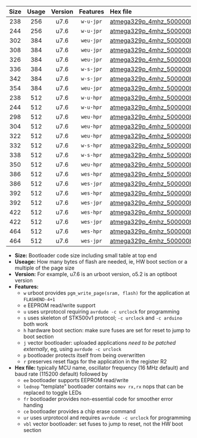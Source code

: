 |Size|Usage|Version|Features|Hex file|
|:-:|:-:|:-:|:-:|:--|
|238|256|u7.6|`w-u-jpr`|[atmega329p_4mhz_500000bps_ur_vbl.hex](https://raw.githubusercontent.com/stefanrueger/urboot/main/atmega329p_4mhz_500000bps_ur_vbl.hex)|
|244|256|u7.6|`w-u-jpr`|[atmega329p_4mhz_500000bps_lednop_ur_vbl.hex](https://raw.githubusercontent.com/stefanrueger/urboot/main/atmega329p_4mhz_500000bps_lednop_ur_vbl.hex)|
|302|384|u7.6|`weu-jpr`|[atmega329p_4mhz_500000bps_ee_ur_vbl.hex](https://raw.githubusercontent.com/stefanrueger/urboot/main/atmega329p_4mhz_500000bps_ee_ur_vbl.hex)|
|308|384|u7.6|`weu-jpr`|[atmega329p_4mhz_500000bps_ee_lednop_ur_vbl.hex](https://raw.githubusercontent.com/stefanrueger/urboot/main/atmega329p_4mhz_500000bps_ee_lednop_ur_vbl.hex)|
|326|384|u7.6|`weu-jpr`|[atmega329p_4mhz_500000bps_ee_lednop_fr_ur_vbl.hex](https://raw.githubusercontent.com/stefanrueger/urboot/main/atmega329p_4mhz_500000bps_ee_lednop_fr_ur_vbl.hex)|
|336|384|u7.6|`w-s-jpr`|[atmega329p_4mhz_500000bps_vbl.hex](https://raw.githubusercontent.com/stefanrueger/urboot/main/atmega329p_4mhz_500000bps_vbl.hex)|
|342|384|u7.6|`w-s-jpr`|[atmega329p_4mhz_500000bps_lednop_vbl.hex](https://raw.githubusercontent.com/stefanrueger/urboot/main/atmega329p_4mhz_500000bps_lednop_vbl.hex)|
|354|384|u7.6|`weu-jpr`|[atmega329p_4mhz_500000bps_ee_lednop_fr_ce_ur_vbl.hex](https://raw.githubusercontent.com/stefanrueger/urboot/main/atmega329p_4mhz_500000bps_ee_lednop_fr_ce_ur_vbl.hex)|
|238|512|u7.6|`w-u-hpr`|[atmega329p_4mhz_500000bps_ur.hex](https://raw.githubusercontent.com/stefanrueger/urboot/main/atmega329p_4mhz_500000bps_ur.hex)|
|244|512|u7.6|`w-u-hpr`|[atmega329p_4mhz_500000bps_lednop_ur.hex](https://raw.githubusercontent.com/stefanrueger/urboot/main/atmega329p_4mhz_500000bps_lednop_ur.hex)|
|298|512|u7.6|`weu-hpr`|[atmega329p_4mhz_500000bps_ee_ur.hex](https://raw.githubusercontent.com/stefanrueger/urboot/main/atmega329p_4mhz_500000bps_ee_ur.hex)|
|304|512|u7.6|`weu-hpr`|[atmega329p_4mhz_500000bps_ee_lednop_ur.hex](https://raw.githubusercontent.com/stefanrueger/urboot/main/atmega329p_4mhz_500000bps_ee_lednop_ur.hex)|
|322|512|u7.6|`weu-hpr`|[atmega329p_4mhz_500000bps_ee_lednop_fr_ur.hex](https://raw.githubusercontent.com/stefanrueger/urboot/main/atmega329p_4mhz_500000bps_ee_lednop_fr_ur.hex)|
|332|512|u7.6|`w-s-hpr`|[atmega329p_4mhz_500000bps.hex](https://raw.githubusercontent.com/stefanrueger/urboot/main/atmega329p_4mhz_500000bps.hex)|
|338|512|u7.6|`w-s-hpr`|[atmega329p_4mhz_500000bps_lednop.hex](https://raw.githubusercontent.com/stefanrueger/urboot/main/atmega329p_4mhz_500000bps_lednop.hex)|
|350|512|u7.6|`weu-hpr`|[atmega329p_4mhz_500000bps_ee_lednop_fr_ce_ur.hex](https://raw.githubusercontent.com/stefanrueger/urboot/main/atmega329p_4mhz_500000bps_ee_lednop_fr_ce_ur.hex)|
|386|512|u7.6|`wes-hpr`|[atmega329p_4mhz_500000bps_ee.hex](https://raw.githubusercontent.com/stefanrueger/urboot/main/atmega329p_4mhz_500000bps_ee.hex)|
|386|512|u7.6|`wes-jpr`|[atmega329p_4mhz_500000bps_ee_vbl.hex](https://raw.githubusercontent.com/stefanrueger/urboot/main/atmega329p_4mhz_500000bps_ee_vbl.hex)|
|392|512|u7.6|`wes-hpr`|[atmega329p_4mhz_500000bps_ee_lednop.hex](https://raw.githubusercontent.com/stefanrueger/urboot/main/atmega329p_4mhz_500000bps_ee_lednop.hex)|
|392|512|u7.6|`wes-jpr`|[atmega329p_4mhz_500000bps_ee_lednop_vbl.hex](https://raw.githubusercontent.com/stefanrueger/urboot/main/atmega329p_4mhz_500000bps_ee_lednop_vbl.hex)|
|422|512|u7.6|`wes-hpr`|[atmega329p_4mhz_500000bps_ee_lednop_fr.hex](https://raw.githubusercontent.com/stefanrueger/urboot/main/atmega329p_4mhz_500000bps_ee_lednop_fr.hex)|
|422|512|u7.6|`wes-jpr`|[atmega329p_4mhz_500000bps_ee_lednop_fr_vbl.hex](https://raw.githubusercontent.com/stefanrueger/urboot/main/atmega329p_4mhz_500000bps_ee_lednop_fr_vbl.hex)|
|464|512|u7.6|`wes-hpr`|[atmega329p_4mhz_500000bps_ee_lednop_fr_ce.hex](https://raw.githubusercontent.com/stefanrueger/urboot/main/atmega329p_4mhz_500000bps_ee_lednop_fr_ce.hex)|
|464|512|u7.6|`wes-jpr`|[atmega329p_4mhz_500000bps_ee_lednop_fr_ce_vbl.hex](https://raw.githubusercontent.com/stefanrueger/urboot/main/atmega329p_4mhz_500000bps_ee_lednop_fr_ce_vbl.hex)|

- **Size:** Bootloader code size including small table at top end
- **Useage:** How many bytes of flash are needed, ie, HW boot section or a multiple of the page size
- **Version:** For example, u7.6 is an urboot version, o5.2 is an optiboot version
- **Features:**
  + `w` urboot provides `pgm_write_page(sram, flash)` for the application at `FLASHEND-4+1`
  + `e` EEPROM read/write support
  + `u` uses urprotocol requiring `avrdude -c urclock` for programming
  + `s` uses skeleton of STK500v1 protocol; `-c urclock` and `-c arduino` both work
  + `h` hardware boot section: make sure fuses are set for reset to jump to boot section
  + `j` vector bootloader: uploaded applications *need to be patched externally*, eg, using `avrdude -c urclock`
  + `p` bootloader protects itself from being overwritten
  + `r` preserves reset flags for the application in the register R2
- **Hex file:** typically MCU name, oscillator frequency (16 MHz default) and baud rate (115200 default) followed by
  + `ee` bootloader supports EEPROM read/write
  + `lednop` "template" bootloader contains `mov rx,rx` nops that can be replaced to toggle LEDs
  + `fr` bootloader provides non-essential code for smoother error handing
  + `ce` bootloader provides a chip erase command
  + `ur` uses urprotocol and requires `avrdude -c urclock` for programming
  + `vbl` vector bootloader: set fuses to jump to reset, not the HW boot section
